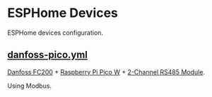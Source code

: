 # ESPHome Devices

ESPHome devices configuration.

## [danfoss-pico.yml](danfoss-pico.yml)

[Danfoss FC200](https://files.danfoss.com/download/Drives/MG20O622.pdf) + [Raspberry Pi Pico W](https://www.raspberrypi.com/documentation/microcontrollers/raspberry-pi-pico.html) + [2-Channel RS485 Module](https://www.waveshare.com/pico-2ch-rs485.htm).

Using Modbus.
